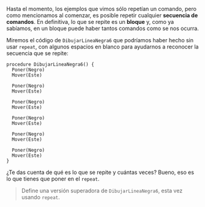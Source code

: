 Hasta el momento, los ejemplos que vimos sólo repetían un comando, pero como mencionamos al comenzar, es posible repetir cualquier **secuencia de comandos**. En definitiva, lo que se repite es un **bloque** y, como ya sabíamos, en un bloque puede haber tantos comandos como se nos ocurra.

Miremos el código de `DibujarLineaNegra6` que podríamos haber hecho sin usar `repeat`, con algunos espacios en blanco para ayudarnos a reconocer la secuencia que se repite:

```gobstones
procedure DibujarLineaNegra6() {
  Poner(Negro)
  Mover(Este)

  Poner(Negro)
  Mover(Este)

  Poner(Negro)
  Mover(Este)

  Poner(Negro)
  Mover(Este)

  Poner(Negro)
  Mover(Este)  

  Poner(Negro)
  Mover(Este)  
}
```

¿Te das cuenta de qué es lo que se repite y cuántas veces? Bueno, eso es lo que tienes que poner en el `repeat`.

> Define una versión superadora de `DibujarLineaNegra6`, esta vez usando `repeat`.